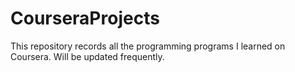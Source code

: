 # CourseraProjects
This repository records all the programming programs I learned on Coursera. Will be updated frequently.
